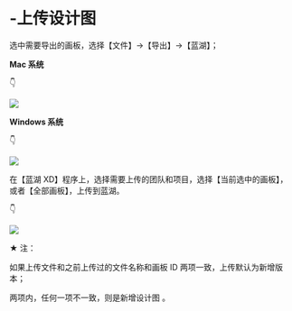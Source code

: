 # -上传设计图

选中需要导出的画板，选择【文件】→【导出】→【蓝湖】；



**Mac 系统**

👇

![](https://images-cdn.shimo.im/1XXJO1deQVw6Xedo/4.png!thumbnail)

**Windows 系统**

👇

 ![](https://images-cdn.shimo.im/7vmKc5srtzEoLOsV/5.png!thumbnail) 

在【蓝湖 XD】程序上，选择需要上传的团队和项目，选择【当前选中的画板】，或者【全部画板】，上传到蓝湖。

👇

![](https://images-cdn.shimo.im/vQB4ZzHNAiAmZgqB/6.gif)

★ 注：

如果上传文件和之前上传过的文件名称和画板 ID 两项一致，上传默认为新增版本；

两项内，任何一项不一致，则是新增设计图 。

